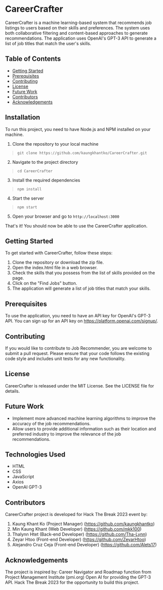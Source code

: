 # CareerCrafter

CareerCrafter is a machine learning-based system that recommends job listings to users based on their skills and preferences. The system uses both collaborative filtering and content-based approaches to generate recommendations. The application uses OpenAI's GPT-3 API to generate a list of job titles that match the user's skills.

## Table of Contents

- [Getting Started](#getting-started)
- [Prerequisites](#prerequisites)
- [Contributing](#contributing)
- [License](#license)
- [Future Work](#future-work)
- [Contributors](#contributors)
- [Acknowledgements](#acknowledgements)

## Installation

To run this project, you need to have Node.js and NPM installed on your machine.

1. Clone the repository to your local machine
> ```git clone https://github.com/kaungkhantko/CareerCrafter.git```
2. Navigate to the project directory
> ```cd CareerCrafter```
3. Install the required dependencies
> ```npm install```
4. Start the server
> ```npm start```
5. Open your browser and go to `http://localhost:3000`

That's it! You should now be able to use the CareerCrafter application.

## Getting Started

To get started with CareerCrafter, follow these steps:

1. Clone the repository or download the zip file.
2. Open the index.html file in a web browser.
3. Check the skills that you possess from the list of skills provided on the page.
4. Click on the "Find Jobs" button.
5. The application will generate a list of job titles that match your skills.

## Prerequisites

To use the application, you need to have an API key for OpenAI's GPT-3 API. You can sign up for an API key on https://platform.openai.com/signup/.

## Contributing

If you would like to contribute to Job Recommender, you are welcome to submit a pull request. Please ensure that your code follows the existing code style and includes unit tests for any new functionality.

## License

CareerCrafter is released under the MIT License. See the LICENSE file for details.

## Future Work

- Implement more advanced machine learning algorithms to improve the accuracy of the job recommendations.
- Allow users to provide additional information such as their location and preferred industry to improve the relevance of the job recommendations.

## Technologies Used

- HTML
- CSS
- JavaScript
- Axios
- OpenAI GPT-3

## Contributors

CareerCrafter project is developed for Hack The Break 2023 event by:

1. Kaung Khant Ko (Project Manager) (https://github.com/kaungkhantko)
2. Min Kaung Khant (Web Developer) (https://github.com/mkk100)
3. Thalynn Htet (Back-end Developer) (https://github.com/Tha-Lynn)
4. Zeyar Htoo (Front-end Developer) (https://github.com/ZeyarHtoo)
5. Alejandro Cruz Ceja (Front-end Developer) (https://github.com/Alets17)

## Acknowledgements

The project is inspired by: Career Navigator and Roadmap function from Project Management Institute (pmi.org)
Open AI for providing the GPT-3 API.
Hack The Break 2023 for the opportunity to build this project.
